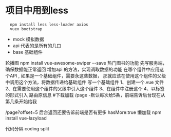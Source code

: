 # 项目中用到less

```
  npm install less less-loader axios
  vuex bootstrap
```

- mock 模拟数据
- api  代表的是所有的几口
- base 基础组件


轮播图
npm install vue-awesome-swiper --save
热门图书的功能
先写服务端，确保数据能正常返回
增加api 的方法，实现调取数据的功能
在哪个组件中应用这个API , 如果是一个基础组件，需要永这些数据， 那就应该在使用这个组件的父级中调用这个方法，将数据传递给基础组件
写一个基础组件
1、创建一个.vue 文件
2、在需要使用这个组件的父级中引入这个组件
3、在组件中注册这个
4、以标签的形式引入
路由原信息
#下载加载 /page -默认每次给5条，前端告诉后台现在从第几条开始给我

/page?offset=5
后台返回还要告诉前端是否有更多 hasMore:true
懒加载
npm install vue-lazyload

代码分隔
coding split
